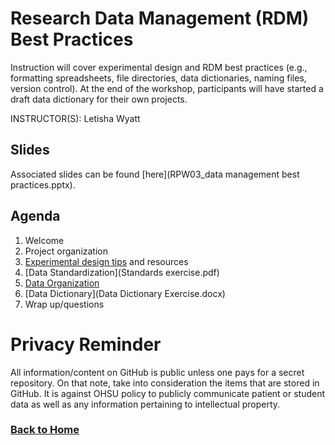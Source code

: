 # Research Data Management (RDM) Best Practices 

Instruction will cover experimental design and RDM best practices (e.g., formatting spreadsheets, file directories, data dictionaries, naming files, version control). At the end of the workshop, participants will have started a draft data dictionary for their own projects.

INSTRUCTOR(S): Letisha Wyatt

## Slides 
Associated slides can be found [here](RPW03_data management best practices.pptx).

## Agenda

1.	Welcome
2.	Project organization
3.	[Experimental design tips](CaseStudyVitaminDforBipolarDepression.docx) and resources
4.	[Data Standardization](Standards exercise.pdf)
5.	[Data Organization](Data_Table_Exercise.xlsx)
6.  [Data Dictionary](Data Dictionary Exercise.docx)
6.	Wrap up/questions

# Privacy Reminder
All information/content on GitHub is public unless one pays for a secret repository. On that note, take into consideration the items that are stored in GitHub. It is against OHSU policy to publicly communicate patient or student data as well as any information pertaining to intellectual property.

### [Back to Home](../index)
